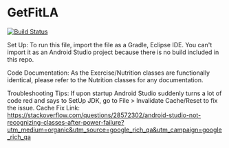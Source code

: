 # GetFitLA

[![Build Status](https://travis-ci.org/oxy-compsci/GetFitLA.svg?branch=master)](https://travis-ci.org/oxy-compsci/GetFitLA)

Set Up:
To run this file, import the file as a Gradle, Eclipse IDE. You can't import it as an Android Studio project because there
is no build included in this repo.

Code Documentation:
As the Exercise/Nutrition classes are functionally identical, please refer to the Nutrition classes for any documentation. 

Troubleshooting Tips:
If upon startup Android Studio suddenly turns a lot of code red and says to SetUp JDK, go to File > Invalidate Cache/Reset to fix the issue. 
Cache Fix Link: https://stackoverflow.com/questions/28572302/android-studio-not-recognizing-classes-after-power-failure?utm_medium=organic&utm_source=google_rich_qa&utm_campaign=google_rich_qa
